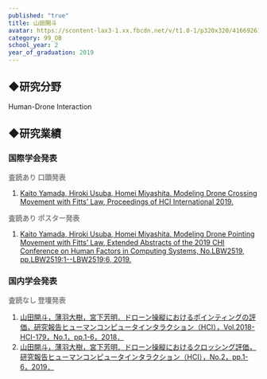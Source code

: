 ```yaml
---
published: "true"
title: 山田開斗
avatar: https://scontent-lax3-1.xx.fbcdn.net/v/t1.0-1/p320x320/41669261_1806477526139331_8169059167433129984_n.jpg?_nc_cat=101&_nc_oc=AQndE_EIwNzsWtFwhG5WYD4LaoWKuBSarjBt-8OYINizYK4UlzKo-flk0jZyq-kXInQ&_nc_ht=scontent-lax3-1.xx&oh=d443fabc28facd7d23711015cbbf76e2&oe=5E03D677
category: 99_OB
school_year: 2
year_of_graduation: 2019
---
```

<style>#_a_:after { content: ""; padding: 0; }</style>



## ◆研究分野

Human-Drone Interaction

## ◆研究業績

### 国際学会発表



<span style="color:gray;">**査読あり 口頭発表**</span>

1. [Kaito Yamada, Hiroki Usuba, Homei Miyashita. Modeling Drone Crossing Movement with Fitts’ Law, Proceedings of HCI International 2019.](https://research.miyashita.com/papers/I38)

<span style="color:gray;">**査読あり ポスター発表**</span>

1. [Kaito Yamada, Hiroki Usuba, Homei Miyashita. Modeling Drone Pointing Movement with Fitts’ Law, Extended Abstracts of the 2019 CHI Conference on Human Factors in Computing Systems, No.LBW2519, pp.LBW2519:1--LBW2519:6, 2019.](https://research.miyashita.com/papers/I37)

### 国内学会発表

<span style="color:gray;">**査読なし 登壇発表**</span>

1. [山田開斗，薄羽大樹，宮下芳明．ドローン操縦におけるポインティングの評価，研究報告ヒューマンコンピュータインタラクション（HCI），Vol.2018-HCI-179，No.1，pp.1-6，2018．](https://research.miyashita.com/papers/D198)
2. [山田開斗，薄羽大樹，宮下芳明．ドローン操縦におけるクロッシング評価，研究報告ヒューマンコンピュータインタラクション（HCI），No.2，pp.1-6，2019．](https://research.miyashita.com/papers/D213)

##

